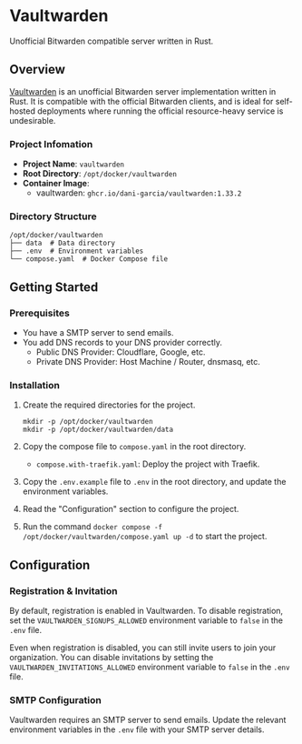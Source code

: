 # Vaultwarden

Unofficial Bitwarden compatible server written in Rust.

## Overview

[Vaultwarden](https://github.com/dani-garcia/vaultwarden) is an unofficial Bitwarden server implementation written in Rust. It is compatible with the official Bitwarden clients, and is ideal for self-hosted deployments where running the official resource-heavy service is undesirable.

### Project Infomation

- **Project Name**: `vaultwarden`
- **Root Directory**: `/opt/docker/vaultwarden`
- **Container Image**:
  + vaultwarden: `ghcr.io/dani-garcia/vaultwarden:1.33.2`

### Directory Structure

```text
/opt/docker/vaultwarden
├── data  # Data directory
├── .env  # Environment variables
└── compose.yaml  # Docker Compose file
```

## Getting Started

### Prerequisites

- You have a SMTP server to send emails.
- You add DNS records to your DNS provider correctly.
  + Public DNS Provider: Cloudflare, Google, etc.
  + Private DNS Provider: Host Machine / Router, dnsmasq, etc.

### Installation

1. Create the required directories for the project.

    ```shell
    mkdir -p /opt/docker/vaultwarden
    mkdir -p /opt/docker/vaultwarden/data
    ```

2. Copy the compose file to `compose.yaml` in the root directory.

    + `compose.with-traefik.yaml`: Deploy the project with Traefik.

3. Copy the `.env.example` file to `.env` in the root directory, and update the environment variables.
4. Read the "Configuration" section to configure the project.
5. Run the command `docker compose -f /opt/docker/vaultwarden/compose.yaml up -d` to start the project.

## Configuration

### Registration & Invitation

By default, registration is enabled in Vaultwarden. To disable registration, set the `VAULTWARDEN_SIGNUPS_ALLOWED` environment variable to `false` in the `.env` file.

Even when registration is disabled, you can still invite users to join your organization. You can disable invitations by setting the `VAULTWARDEN_INVITATIONS_ALLOWED` environment variable to `false` in the `.env` file.

### SMTP Configuration

Vaultwarden requires an SMTP server to send emails. Update the relevant environment variables in the `.env` file with your SMTP server details.
